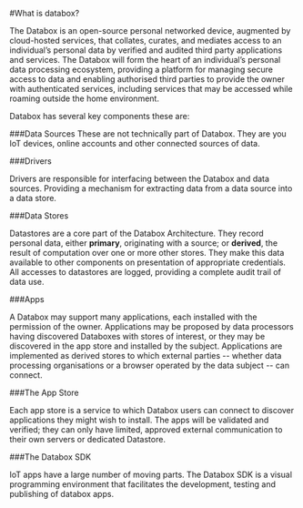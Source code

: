 #What is databox?

The Databox is an open-source personal networked device, augmented by cloud-hosted services, that collates, curates, and mediates access to an individual’s personal data by verified and audited third party applications and services. The Databox will form the heart of an individual’s personal data processing ecosystem, providing a platform for managing secure access to data and enabling authorised third parties to provide the owner with authenticated services, including services that may be accessed while roaming outside the home environment.

Databox has several key components these are:

###Data Sources
These are not technically part of Databox. They are you IoT devices, online accounts and other connected sources of data.  

###Drivers

Drivers are responsible for interfacing between the Databox and data sources. Providing a mechanism for extracting data from a data source into a data store.

###Data Stores

Datastores are a core part of the Databox Architecture. They record personal data, either **primary**, originating with a source; or **derived**, the result of computation over one or more other stores. They make this data available to other components on presentation of appropriate credentials. All accesses to datastores are logged, providing a complete audit trail of data use.

###Apps

A Databox may support many applications, each installed with the permission of the owner. Applications may be proposed by data processors having discovered Databoxes with stores of interest, or they may be discovered in the app store and installed by the subject. Applications are implemented as derived stores to which external parties -- whether data processing organisations or a browser operated by the data subject -- can connect.

###The App Store

Each app store is a service to which Databox users can connect to discover applications they might wish to install. The apps will be validated and verified; they can only have limited, approved external communication to their own servers or dedicated Datastore.


###The Databox SDK

IoT apps have a large number of moving parts.  The Databox SDK is a visual programming environment that facilitates the development, testing and publishing of databox apps.